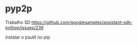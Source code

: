 # pyp2p
Trabalho SD
https://github.com/googlesamples/assistant-sdk-python/issues/236

instalar o psutil no pip
